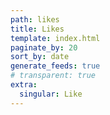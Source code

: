 ```yaml
---
path: likes
title: Likes
template: index.html
paginate_by: 20
sort_by: date
generate_feeds: true
# transparent: true
extra:
  singular: Like
---
```

